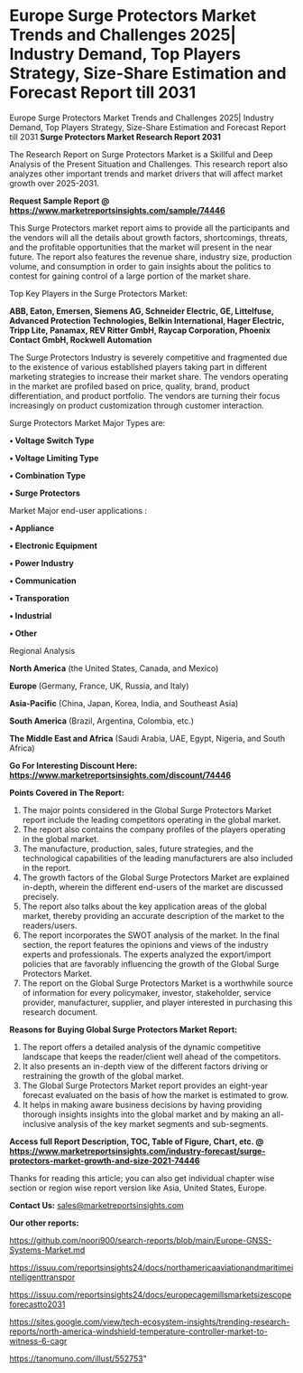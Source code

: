 # Europe Surge Protectors Market Trends and Challenges 2025| Industry Demand, Top Players Strategy, Size-Share Estimation and Forecast Report till 2031
 Europe Surge Protectors Market Trends and Challenges 2025| Industry Demand, Top Players Strategy, Size-Share Estimation and Forecast Report till 2031
<strong>Surge Protectors Market Research Report 2031</strong>

The Research Report on Surge Protectors Market is a Skillful and Deep Analysis of the Present Situation and Challenges. This research report also analyzes other important trends and market drivers that will affect market growth over 2025-2031.

<strong>Request Sample Report @ <a href=https://www.marketreportsinsights.com/sample/74446>https://www.marketreportsinsights.com/sample/74446</a></strong>

This Surge Protectors market report aims to provide all the participants and the vendors will all the details about growth factors, shortcomings, threats, and the profitable opportunities that the market will present in the near future. The report also features the revenue share, industry size, production volume, and consumption in order to gain insights about the politics to contest for gaining control of a large portion of the market share.

Top Key Players in the Surge Protectors Market:

<strong>ABB, Eaton, Emersen, Siemens AG, Schneider Electric, GE, Littelfuse, Advanced Protection Technologies, Belkin International, Hager Electric, Tripp Lite, Panamax, REV Ritter GmbH, Raycap Corporation, Phoenix Contact GmbH, Rockwell Automation</strong>

The Surge Protectors Industry is severely competitive and fragmented due to the existence of various established players taking part in different marketing strategies to increase their market share. The vendors operating in the market are profiled based on price, quality, brand, product differentiation, and product portfolio. The vendors are turning their focus increasingly on product customization through customer interaction.

Surge Protectors Market Major Types are:

<strong>• Voltage Switch Type

• Voltage Limiting Type

• Combination Type

• Surge Protectors</strong>

Market Major end-user applications :

<strong>• Appliance

• Electronic Equipment

• Power Industry

• Communication

• Transporation

• Industrial

• Other</strong>

Regional Analysis

</u><strong><b>North America</b></strong> (the United States, Canada, and Mexico)

<strong><b>Europe </b></strong>(Germany, France, UK, Russia, and Italy)

<strong><b>Asia-Pacific</b></strong> (China, Japan, Korea, India, and Southeast Asia)

<strong><b>South America</b></strong> (Brazil, Argentina, Colombia, etc.)

<strong><b>The Middle East and Africa</b></strong> (Saudi Arabia, UAE, Egypt, Nigeria, and South Africa)

<strong>Go For Interesting Discount Here: <a href=https://www.marketreportsinsights.com/discount/74446>https://www.marketreportsinsights.com/discount/74446</a></strong>

<strong>Points Covered in The Report:</strong>
<ol>
  <li>The major points considered in the Global Surge Protectors Market report include the leading competitors operating in the global market.</li>
  <li>The report also contains the company profiles of the players operating in the global market.</li>
  <li>The manufacture, production, sales, future strategies, and the technological capabilities of the leading manufacturers are also included in the report.</li>
  <li>The growth factors of the Global Surge Protectors Market are explained in-depth, wherein the different end-users of the market are discussed precisely.</li>
  <li>The report also talks about the key application areas of the global market, thereby providing an accurate description of the market to the readers/users.</li>
  <li>The report incorporates the SWOT analysis of the market. In the final section, the report features the opinions and views of the industry experts and professionals. The experts analyzed the export/import policies that are favorably influencing the growth of the Global Surge Protectors Market.</li>
  <li>The report on the Global Surge Protectors Market is a worthwhile source of information for every policymaker, investor, stakeholder, service provider, manufacturer, supplier, and player interested in purchasing this research document.</li>
</ol>
<strong>Reasons for Buying Global Surge Protectors Market Report:</strong>

<ol>
  <li>The report offers a detailed analysis of the dynamic competitive landscape that keeps the reader/client well ahead of the competitors.</li>
  <li>It also presents an in-depth view of the different factors driving or restraining the growth of the global market.</li>
  <li>The Global Surge Protectors Market report provides an eight-year forecast evaluated on the basis of how the market is estimated to grow.</li>
  <li>It helps in making aware business decisions by having providing thorough insights insights into the global market and by making an all-inclusive analysis of the key market segments and sub-segments.</li>
</ol>
<strong>Access full Report Description, TOC, Table of Figure, Chart, etc. @ <a href=https://www.marketreportsinsights.com/industry-forecast/surge-protectors-market-growth-and-size-2021-74446>https://www.marketreportsinsights.com/industry-forecast/surge-protectors-market-growth-and-size-2021-74446</a></strong>


Thanks for reading this article; you can also get individual chapter wise section or region wise report version like Asia, United States, Europe.

<strong>Contact Us:</strong>
sales@marketreportsinsights.com

<strong>Our other reports:</strong>

<a href=https://github.com/noori900/search-reports/blob/main/Europe-GNSS-Systems-Market.md>https://github.com/noori900/search-reports/blob/main/Europe-GNSS-Systems-Market.md</a>

<a href=https://issuu.com/reportsinsights24/docs/northamericaaviationandmaritimeintelligenttranspor>https://issuu.com/reportsinsights24/docs/northamericaaviationandmaritimeintelligenttranspor</a>

<a href=https://issuu.com/reportsinsights24/docs/europecagemillsmarketsizescopeforecastto2031>https://issuu.com/reportsinsights24/docs/europecagemillsmarketsizescopeforecastto2031</a>

<a href=https://sites.google.com/view/tech-ecosystem-insights/trending-research-reports/north-america-windshield-temperature-controller-market-to-witness-6-cagr>https://sites.google.com/view/tech-ecosystem-insights/trending-research-reports/north-america-windshield-temperature-controller-market-to-witness-6-cagr</a>

<a href=https://tanomuno.com/illust/552753>https://tanomuno.com/illust/552753</a>"
